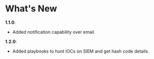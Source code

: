 # What's New

**1.1.0**:
- Added notification capability over email

**1.2.0**:
- Added playbooks to hunt IOCs on SIEM and get hash code details.